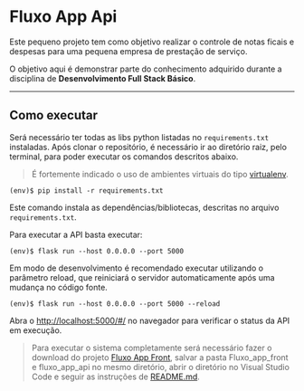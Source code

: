 # Fluxo App Api

Este pequeno projeto tem como objetivo realizar o controle de notas ficais e despesas para uma pequena empresa de prestação de serviço.

O objetivo aqui é demonstrar parte do conhecimento adquirido durante a disciplina de **Desenvolvimento Full Stack Básico**.

---
## Como executar 


Será necessário ter todas as libs python listadas no `requirements.txt` instaladas.
Após clonar o repositório, é necessário ir ao diretório raiz, pelo terminal, para poder executar os comandos descritos abaixo.

> É fortemente indicado o uso de ambientes virtuais do tipo [virtualenv](https://virtualenv.pypa.io/en/latest/installation.html).

```
(env)$ pip install -r requirements.txt
```

Este comando instala as dependências/bibliotecas, descritas no arquivo `requirements.txt`.

Para executar a API  basta executar:

```
(env)$ flask run --host 0.0.0.0 --port 5000
```

Em modo de desenvolvimento é recomendado executar utilizando o parâmetro reload, que reiniciará o servidor
automaticamente após uma mudança no código fonte. 

```
(env)$ flask run --host 0.0.0.0 --port 5000 --reload
```

Abra o [http://localhost:5000/#/](http://localhost:5000/#/) no navegador para verificar o status da API em execução.

> Para executar o sistema completamente será necessário fazer o download do projeto [Fluxo App Front](https://github.com/RafFerOli/Fluxo_App_Front/tree/main), salvar a pasta Fluxo_app_front e fluxo_app_api no mesmo diretório, abrir o diretório no Visual Studio Code e seguir as instruções de [README.md](https://github.com/RafFerOli/Fluxo_App_Front/blob/main/Fluxo_app_front/README.md).
